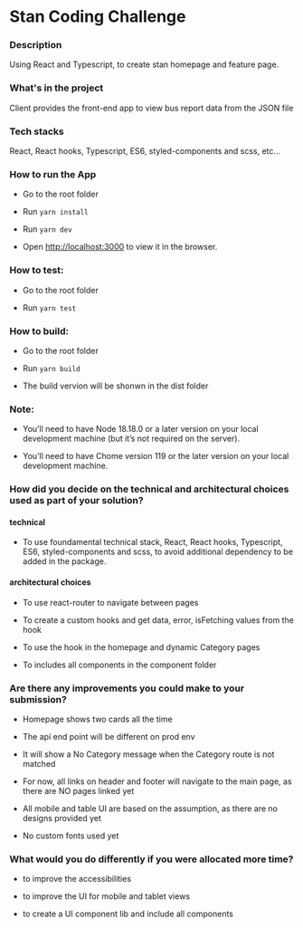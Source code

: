 # Stan Coding Challenge

### Description

Using React and Typescript, to create stan homepage and feature page.

### What's in the project

Client provides the front-end app to view bus report data from the JSON file

### Tech stacks

React, React hooks, Typescript, ES6, styled-components and scss, etc...

### How to run the App

- Go to the root folder

- Run `yarn install`

- Run `yarn dev`

- Open [http://localhost:3000](http://localhost:3000) to view it in the browser.

### How to test:

- Go to the root folder

- Run `yarn test`

### How to build:

- Go to the root folder

- Run `yarn build`

- The build vervion will be shonwn in the dist folder

### Note:

- You’ll need to have Node 18.18.0 or a later version on your local development machine (but it’s not required on the server).

- You’ll need to have Chome version 119 or the later version on your local development machine.

### How did you decide on the technical and architectural choices used as part of your solution?

#### technical

- To use foundamental technical stack, React, React hooks, Typescript, ES6, styled-components and scss, to avoid additional dependency to be added in the package.

#### architectural choices

- To use react-router to navigate between pages

- To create a custom hooks and get data, error, isFetching values from the hook

- To use the hook in the homepage and dynamic Category pages

- To includes all components in the component folder

### Are there any improvements you could make to your submission?

- Homepage shows two cards all the time

- The api end point will be different on prod env

- It will show a No Category message when the Category route is not matched

- For now, all links on header and footer will navigate to the main page, as there are NO pages linked yet

- All mobile and table UI are based on the assumption, as there are no designs provided yet

- No custom fonts used yet

### What would you do differently if you were allocated more time?

- to improve the accessibilities

- to improve the UI for mobile and tablet views

- to create a UI component lib and include all components
